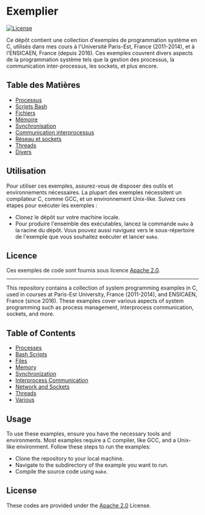 # Exemplier

[![License](https://img.shields.io/badge/License-Apache%202.0-blue.svg)](https://opensource.org/licenses/Apache-2.0)

Ce dépôt contient une collection d'exemples de programmation système en C, utilisés dans mes cours à l'Université Paris-Est, France (2011-2014), et à l'ENSICAEN, France (depuis 2016). Ces exemples couvrent divers aspects de la programmation système tels que la gestion des processus, la communication inter-processus, les sockets, et plus encore.

## Table des Matières
- [Processus](1_process/README.md)
- [Scripts Bash](2_shell/README.md)
- [Fichiers](3_files/README.md)
- [Mémoire](4_memory/README.md)
- [Synchronisation](5_synchronization/README.md)
- [Communication interprocessus](6_interprocess/README.md)
- [Réseau et sockets](7_sockets/README.md)
- [Threads](8_threads/README.md)
- [Divers](9_various/README.md)

## Utilisation

Pour utiliser ces exemples, assurez-vous de disposer des outils et environnements nécessaires. La plupart des exemples nécessitent un compilateur C, comme GCC, et un environnement Unix-like. Suivez ces étapes pour exécuter les exemples :

- Clonez le dépôt sur votre machine locale.
- Pour produire l'ensemble des exécutables, lancez la commande `make` à la racine du dépôt. Vous pouvez aussi naviguez vers le sous-répertoire de l'exemple que vous souhaitez exécuter et lancer `make`.

## Licence

Ces exemples de code sont fournis sous licence [Apache 2.0](http://www.apache.org/licenses/LICENSE-2.0).

----

This repository contains a collection of system programming examples in C, used in courses at Paris-Est University, France (2011-2014), and ENSICAEN, France (since 2016). These examples cover various aspects of system programming such as process management, interprocess communication, sockets, and more.

## Table of Contents
- [Processes](1_process/README.md)
- [Bash Scripts](2_shell/README.md)
- [Files](3_files/README.md)
- [Memory](4_memory/README.md)
- [Synchronization](5_synchronization/README.md)
- [Interprocess Communication](6_interprocess/README.md)
- [Network and Sockets](7_sockets/README.md)
- [Threads](8_threads/README.md)
- [Various](9_various/README.md)

## Usage

To use these examples, ensure you have the necessary tools and environments. Most examples require a C compiler, like GCC, and a Unix-like environment. Follow these steps to run the examples:

- Clone the repository to your local machine.
- Navigate to the subdirectory of the example you want to run.
- Compile the source code using `make`.

## License

These codes are provided under the [Apache 2.0](http://www.apache.org/licenses/LICENSE-2.0) License.

